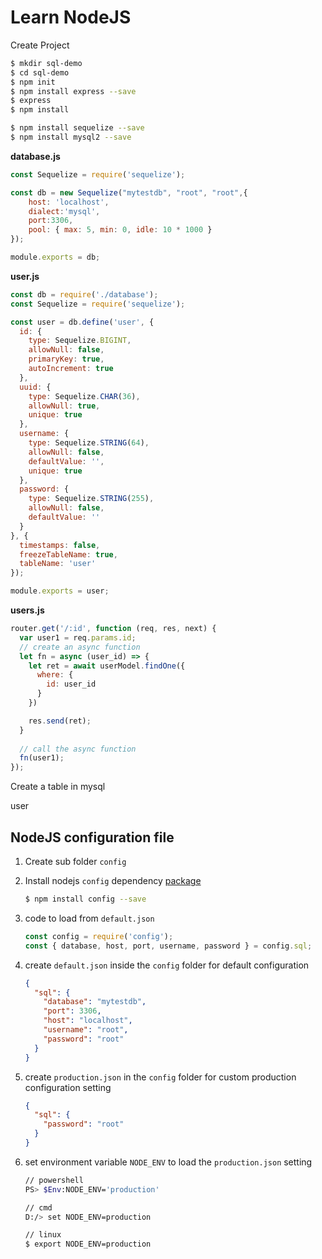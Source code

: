 # Learn NodeJS

Create Project

```sh
$ mkdir sql-demo
$ cd sql-demo
$ npm init
$ npm install express --save
$ express
$ npm install

$ npm install sequelize --save
$ npm install mysql2 --save

```



**database.js**

```js
const Sequelize = require('sequelize');

const db = new Sequelize("mytestdb", "root", "root",{ 
    host: 'localhost', 
    dialect:'mysql', 
    port:3306,
    pool: { max: 5, min: 0, idle: 10 * 1000 }
});

module.exports = db;
```



**user.js**

```js
const db = require('./database');
const Sequelize = require('sequelize');

const user = db.define('user', {
  id: {
    type: Sequelize.BIGINT,
    allowNull: false,
    primaryKey: true,
    autoIncrement: true
  },
  uuid: {
    type: Sequelize.CHAR(36),
    allowNull: true,
    unique: true
  },
  username: {
    type: Sequelize.STRING(64),
    allowNull: false,
    defaultValue: '',
    unique: true
  },
  password: {
    type: Sequelize.STRING(255),
    allowNull: false,
    defaultValue: ''
  }
}, {
  timestamps: false,
  freezeTableName: true,
  tableName: 'user'
});

module.exports = user;
```



**users.js**

```js
router.get('/:id', function (req, res, next) {
  var user1 = req.params.id;
  // create an async function
  let fn = async (user_id) => {
    let ret = await userModel.findOne({
      where: {
        id: user_id
      }
    })

    res.send(ret);
  }
  
  // call the async function
  fn(user1);
});
```



Create a table in mysql

user

## NodeJS configuration file

1. Create sub folder `config`

2. Install nodejs `config` dependency [package](https://www.npmjs.com/package/config)

   ```sh
   $ npm install config --save
   ```

   

3. code to load from `default.json`

   ```js
   const config = require('config');
   const { database, host, port, username, password } = config.sql;
   ```

   

4. create `default.json` inside the `config` folder for default configuration

   ```json
   {
     "sql": {
       "database": "mytestdb",
       "port": 3306,
       "host": "localhost",
       "username": "root",
       "password": "root"
     }
   }
   ```

   

5. create `production.json` in the `config` folder for custom production configuration setting

   ```json
   {
     "sql": {
       "password": "root"
     }
   }
   ```

6. set environment variable `NODE_ENV` to load the `production.json` setting

   ```sh
   // powershell
   PS> $Env:NODE_ENV='production'
   
   // cmd
   D:/> set NODE_ENV=production
   
   // linux
   $ export NODE_ENV=production
   
   ```

   

